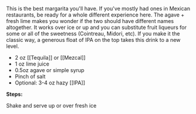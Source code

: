 This is the best margarita you'll have. If you've mostly had ones in Mexican restaurants, be ready for a whole different experience here. The agave + fresh lime makes you wonder if the two should have different names altogether. It works over ice or up and you can substitute fruit liqueurs for some or all of the sweetness (Cointreau, Midori, etc). If you make it the classic way, a generous float of IPA on the top takes this drink to a new level.

* 2 oz [[Tequila]] or [[Mezcal]]
* 1 oz lime juice
* 0.5oz agave or simple syrup
* Pinch of salt
* Optional: 3-4 oz hazy [[IPA]]

**Steps:**

Shake and serve up or over fresh ice